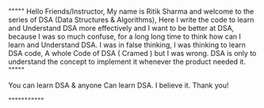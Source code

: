 """""
Hello Friends/Instructor,
My name is Ritik Sharma and welcome to the series of DSA (Data Structures & Algorithms),
Here I write the code to learn and Understand DSA more effectively and I want to be better at DSA,
because I was so much confuse, for a long long time to think how can I learn and Understand DSA.
I was in false thinking, I was thinking to learn DSA code, A whole Code of DSA ( Cramed ) but I was wrong.
DSA is only to understand the concept to implement it whenever the product needed it.
"""""

You can learn DSA & anyone Can learn DSA.
I believe it.
Thank you!

"""""""""""